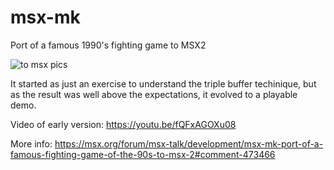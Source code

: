 # msx-mk
Port of a famous 1990's fighting game to MSX2

<img src="https://msx.pics/images/2025/03/07/to-msx-pics.png" alt="to msx pics" border="0">

It started as just an exercise to understand the triple buffer techinique, but as the result was 
well above the expectations, it evolved to a playable demo.

Video of early version: https://youtu.be/fQFxAGOXu08

More info:
https://msx.org/forum/msx-talk/development/msx-mk-port-of-a-famous-fighting-game-of-the-90s-to-msx-2#comment-473466
